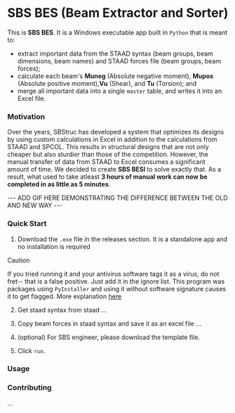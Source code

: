 # SBS BES (**B**eam **E**xtractor and **S**orter)

This is **SBS BES**. It is a Windows executable app built in `Python` that is meant to:
- extract important data from the STAAD syntax (beam groups, beam dimensions, beam names) and STAAD forces file (beam groups, beam forces);
- calculate each beam's **Muneg** (Absolute negative moment), **Mupos** (Absolute positive moment),**Vu** (Shear), and **Tu** (Torsion); and 
- merge all important data into a single `master` table, and writes it into an Excel file.

### Motivation
Over the years, SBStruc has developed a system that optimizes its designs by using custom calculations in Excel in addition to the calculations from STAAD and SPCOL. This results in structural designs that are not only cheaper but also sturdier than those of the competition. However, the manual transfer of data from STAAD to Excel consumes a significant amount of time.
We decided to create **SBS BESI** to solve exactly that. As a result, what used to take atleast **3 hours of manual work can now be completed in as little as 5 minutes**.

--- ADD GIF HERE DEMONSTRATING THE DIFFERENCE BETWEEN THE OLD AND NEW WAY ---


### Quick Start
1. Download the `.exe` file in the releases section. It is a standalone app and no installation is required
> [!Caution]
> If you tried running it and your antivirus software tags it as a virus, do not fret-- that is a false positive. Just add it in the ignore list.
> This program was packages using `PyInstaller` and using it without software signature causes it to get flagged. More explanation [here](https://discuss.python.org/t/pyinstaller-false-positive/43171/12)

2. Get staad syntax from staad
...

3. Copy beam forces in staad syntax and save it as an excel file
...

4. (optional) For SBS engineer, please download the template file. 

5. Click `run`.

### Usage


### Contributing
...
